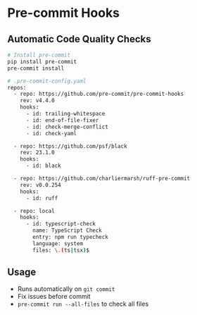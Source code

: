 # Pre-commit Hooks

## Automatic Code Quality Checks
```bash
# Install pre-commit
pip install pre-commit
pre-commit install

# .pre-commit-config.yaml
repos:
  - repo: https://github.com/pre-commit/pre-commit-hooks
    rev: v4.4.0
    hooks:
      - id: trailing-whitespace
      - id: end-of-file-fixer
      - id: check-merge-conflict
      - id: check-yaml

  - repo: https://github.com/psf/black
    rev: 23.1.0
    hooks:
      - id: black

  - repo: https://github.com/charliermarsh/ruff-pre-commit
    rev: v0.0.254
    hooks:
      - id: ruff

  - repo: local
    hooks:
      - id: typescript-check
        name: TypeScript Check
        entry: npm run typecheck
        language: system
        files: \.(ts|tsx)$
```

## Usage
- Runs automatically on `git commit`
- Fix issues before commit
- `pre-commit run --all-files` to check all files